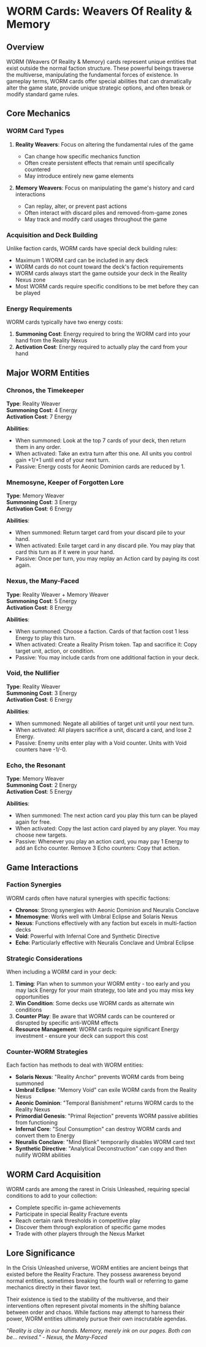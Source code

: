 # WORM Cards: Weavers Of Reality & Memory

## Overview

WORM (Weavers Of Reality & Memory) cards represent unique entities that exist outside the normal faction structure. These powerful beings traverse the multiverse, manipulating the fundamental forces of existence. In gameplay terms, WORM cards offer special abilities that can dramatically alter the game state, provide unique strategic options, and often break or modify standard game rules.

## Core Mechanics

### WORM Card Types

1. **Reality Weavers**: Focus on altering the fundamental rules of the game
   - Can change how specific mechanics function
   - Often create persistent effects that remain until specifically countered
   - May introduce entirely new game elements

2. **Memory Weavers**: Focus on manipulating the game's history and card interactions
   - Can replay, alter, or prevent past actions
   - Often interact with discard piles and removed-from-game zones
   - May track and modify card usages throughout the game

### Acquisition and Deck Building

Unlike faction cards, WORM cards have special deck building rules:

- Maximum 1 WORM card can be included in any deck
- WORM cards do not count toward the deck's faction requirements
- WORM cards always start the game outside your deck in the Reality Nexus zone
- Most WORM cards require specific conditions to be met before they can be played

### Energy Requirements

WORM cards typically have two energy costs:

1. **Summoning Cost**: Energy required to bring the WORM card into your hand from the Reality Nexus
2. **Activation Cost**: Energy required to actually play the card from your hand

## Major WORM Entities

### Chronos, the Timekeeper

**Type**: Reality Weaver  
**Summoning Cost**: 4 Energy  
**Activation Cost**: 7 Energy  

**Abilities**:
- When summoned: Look at the top 7 cards of your deck, then return them in any order.
- When activated: Take an extra turn after this one. All units you control gain +1/+1 until end of your next turn.
- Passive: Energy costs for Aeonic Dominion cards are reduced by 1.

### Mnemosyne, Keeper of Forgotten Lore

**Type**: Memory Weaver  
**Summoning Cost**: 3 Energy  
**Activation Cost**: 6 Energy  

**Abilities**:
- When summoned: Return target card from your discard pile to your hand.
- When activated: Exile target card in any discard pile. You may play that card this turn as if it were in your hand.
- Passive: Once per turn, you may replay an Action card by paying its cost again.

### Nexus, the Many-Faced

**Type**: Reality Weaver + Memory Weaver  
**Summoning Cost**: 5 Energy  
**Activation Cost**: 8 Energy  

**Abilities**:
- When summoned: Choose a faction. Cards of that faction cost 1 less Energy to play this turn.
- When activated: Create a Reality Prism token. Tap and sacrifice it: Copy target unit, action, or condition.
- Passive: You may include cards from one additional faction in your deck.

### Void, the Nullifier

**Type**: Reality Weaver  
**Summoning Cost**: 3 Energy  
**Activation Cost**: 6 Energy  

**Abilities**:
- When summoned: Negate all abilities of target unit until your next turn.
- When activated: All players sacrifice a unit, discard a card, and lose 2 Energy.
- Passive: Enemy units enter play with a Void counter. Units with Void counters have -1/-0.

### Echo, the Resonant

**Type**: Memory Weaver  
**Summoning Cost**: 2 Energy  
**Activation Cost**: 5 Energy  

**Abilities**:
- When summoned: The next action card you play this turn can be played again for free.
- When activated: Copy the last action card played by any player. You may choose new targets.
- Passive: Whenever you play an action card, you may pay 1 Energy to add an Echo counter. Remove 3 Echo counters: Copy that action.

## Game Interactions

### Faction Synergies

WORM cards often have natural synergies with specific factions:

- **Chronos**: Strong synergies with Aeonic Dominion and Neuralis Conclave
- **Mnemosyne**: Works well with Umbral Eclipse and Solaris Nexus
- **Nexus**: Functions effectively with any faction but excels in multi-faction decks
- **Void**: Powerful with Infernal Core and Synthetic Directive
- **Echo**: Particularly effective with Neuralis Conclave and Umbral Eclipse

### Strategic Considerations

When including a WORM card in your deck:

1. **Timing**: Plan when to summon your WORM entity - too early and you may lack Energy for your main strategy, too late and you may miss key opportunities
2. **Win Condition**: Some decks use WORM cards as alternate win conditions
3. **Counter Play**: Be aware that WORM cards can be countered or disrupted by specific anti-WORM effects
4. **Resource Management**: WORM cards require significant Energy investment - ensure your deck can support this cost

### Counter-WORM Strategies

Each faction has methods to deal with WORM entities:

- **Solaris Nexus**: "Reality Anchor" prevents WORM cards from being summoned
- **Umbral Eclipse**: "Memory Void" can exile WORM cards from the Reality Nexus
- **Aeonic Dominion**: "Temporal Banishment" returns WORM cards to the Reality Nexus
- **Primordial Genesis**: "Primal Rejection" prevents WORM passive abilities from functioning
- **Infernal Core**: "Soul Consumption" can destroy WORM cards and convert them to Energy
- **Neuralis Conclave**: "Mind Blank" temporarily disables WORM card text
- **Synthetic Directive**: "Analytical Deconstruction" can copy and then nullify WORM abilities

## WORM Card Acquisition

WORM cards are among the rarest in Crisis Unleashed, requiring special conditions to add to your collection:

- Complete specific in-game achievements
- Participate in special Reality Fracture events
- Reach certain rank thresholds in competitive play
- Discover them through exploration of specific game modes
- Trade with other players through the Nexus Market

## Lore Significance

In the Crisis Unleashed universe, WORM entities are ancient beings that existed before the Reality Fracture. They possess awareness beyond normal entities, sometimes breaking the fourth wall or referring to game mechanics directly in their flavor text.

Their existence is tied to the stability of the multiverse, and their interventions often represent pivotal moments in the shifting balance between order and chaos. While factions may attempt to harness their power, WORM entities ultimately pursue their own inscrutable agendas.

*"Reality is clay in our hands. Memory, merely ink on our pages. Both can be... revised." - Nexus, the Many-Faced*